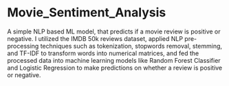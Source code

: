 # Movie_Sentiment_Analysis

A simple NLP based ML model, that predicts if a movie review is positive or negative.
I utilized the IMDB 50k reviews dataset, applied NLP pre-processing techniques such as tokenization, stopwords removal, stemming, and TF-IDF to transform words into numerical matrices, and fed the processed data into machine learning models like Random Forest Classifier and Logistic Regression to make predictions on whether a review is positive or negative.

